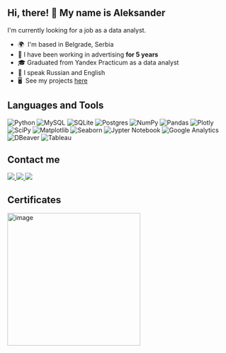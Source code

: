 ## Hi, there! 👋 My name is Aleksander
I'm currently looking for a job as a data analyst.

*   🌍  I'm based in Belgrade, Serbia
*   💼  I have been working in advertising **for 5 years** 
*   🎓  Graduated from Yandex Practicum as a data analyst
*   🤌 I speak Russian and English
*   🖥️  See my projects [here](http://https://github.com/aaallexandr/My-Projects)
  
## Languages and Tools 

![Python](https://img.shields.io/badge/python-3670A0?style=for-the-badge&logo=python&logoColor=ffdd54) ![MySQL](https://img.shields.io/badge/mysql-%2300f.svg?style=for-the-badge&logo=mysql&logoColor=white) ![SQLite](https://img.shields.io/badge/sqlite-%2307405e.svg?style=for-the-badge&logo=sqlite&logoColor=white) ![Postgres](https://img.shields.io/badge/postgres-%23316192.svg?style=for-the-badge&logo=postgresql&logoColor=white) ![NumPy](https://img.shields.io/badge/numpy-%23013243.svg?style=for-the-badge&logo=numpy&logoColor=white) ![Pandas](https://img.shields.io/badge/pandas-%23150458.svg?style=for-the-badge&logo=pandas&logoColor=white) ![Plotly](https://img.shields.io/badge/Plotly-%233F4F75.svg?style=for-the-badge&logo=plotly&logoColor=white) ![SciPy](https://img.shields.io/badge/SciPy-%230C55A5.svg?style=for-the-badge&logo=scipy&logoColor=%white) ![Matplotlib](https://img.shields.io/badge/matplotlib-12557C?style=for-the-badge&logo=matplotlib&logoColor=12557C&labelColor=12557C&color=12557C) ![Seaborn](https://img.shields.io/badge/seaborn-7DB0BC?style=for-the-badge&logo=matplotlib&logoColor=12557C&labelColor=7DB0BC&color=7DB0BC) ![Jypter Notebook](https://img.shields.io/badge/jypter_notebook-F37726?style=for-the-badge&logo=matplotlib&logoColor=12557C&labelColor=F37726&color=F37726) ![Google Analytics](https://img.shields.io/badge/google_analytics-F2A600?style=for-the-badge&logo=googleanalytics&logoColor=white&labelColor=F2A600&color=F2A600) ![DBeaver](https://img.shields.io/badge/dbeaver-362722?style=for-the-badge&logo=dbeaver&logoColor=white&labelColor=362722&color=362722) ![Tableau](https://img.shields.io/badge/tableau-white?style=for-the-badge&logo=tableau&logoColor=white&labelColor=26579A&color=26579A)


                    
## Contact me

<div id="badges" class="badge-container">
<a href="https://www.facebook.com/profile.php?id=100031297215038">
<img src="https://img.shields.io/badge/Facebook-blue?style=for-the-badge&logo=facebook&logoColor=white&labelColor=0766FF&color=0766FF&link=https%3A%2F%2"/>
</a>

<a href="https://www.linkedin.com/in/aleksander-aleksakhin/">
<img src="https://img.shields.io/badge/Linkedin-blue?style=for-the-badge&logo=linkedin&logoColor=white&labelColor=0B66C2&color=0B66C2"/>
</a>
<a href="https://t.me/a_aleksakhin">
<img src="https://img.shields.io/badge/Telegram-blue?style=for-the-badge&logo=telegram&logoColor=white&labelColor=32A7DB&color=32A7DB"/>
</a>
</div>

## Certificates

[<img width="300" alt="image" src="https://github.com/aaallexandr/About-Me/assets/126966529/3363a4f3-48d4-4a8a-a434-26c38b158995">](https://drive.google.com/file/d/18mDR9cHZLDsEKo2zzXvPCzEegvs_z0bi/view?usp=sharing)



